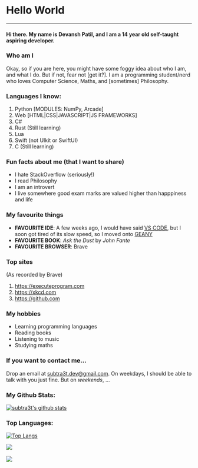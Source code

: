 # Hello World
<hr>

#### Hi there. My name is Devansh Patil, and I am a 14 year old self-taught aspiring developer.
 
 
### Who am I

Okay, so if you are here, you might have some foggy idea about who I am, and what I do. But if not, fear not [get it?]. I am a programming student/nerd who loves Computer Science, Maths, and [sometimes] Philosophy.

### Languages I know:
1. Python [MODULES: NumPy, Arcade]
2. Web [HTML|CSS|JAVASCRIPT|JS FRAMEWORKS]
3. C#
4. Rust (Still learning)
5. Lua
6. Swift (not UIkit or SwiftUI)
7. C (Still learning)

### Fun facts about me (that I want to share)
* I hate StackOverflow (seriously!)
* I read Philosophy
* I am an introvert
* I live somewhere good exam marks are valued higher than happpiness and life

### My favourite things
* **FAVOURITE IDE**: A few weeks ago, I would have said [VS CODE](https://code.visualstudio.com), but I soon got tired of its slow speed, so I moved onto [GEANY](https://geany.org)
* **FAVOURITE BOOK**: *Ask the Dust* by *John Fante*
* **FAVOURITE BROWSER**: Brave

### Top sites
(As recorded by Brave)
1. https://executeprogram.com
2. https://xkcd.com
3. https://github.com

### My hobbies

* Learning programming languages
* Reading books
* Listening to music
* Studying maths

### If you want to contact me...

Drop an email at [subtra3t.dev@gmail.com](mailto:subtra3t.dev@gmail.com). On weekdays, I should be able to talk with you just fine. But on *weekends*, ...

### My Github Stats:

[![subtra3t's github stats](https://github-readme-stats.vercel.app/api?username=subtra3t&show_icons=true&icon_color=aaddff&theme=algolia&bg_color=45,000000,1e047d&custom_title=subtra3t's%20GitHub%20Stats&text_color=0099ff)](https://github.com/subtra3t)


### Top Languages:

[![Top Langs](https://github-readme-stats.vercel.app/api/top-langs/?username=subtra3t&exclude_repo=Scratch-Archive,github-slideshow)]()


![](https://hit.yhype.me/github/profile?user_id=70676380)
<br>
<br>
![](https://komarev.com/ghpvc/?username=subtra3t&color=blueviolet&style=plastic&label=PROFILE+VIEWS)
